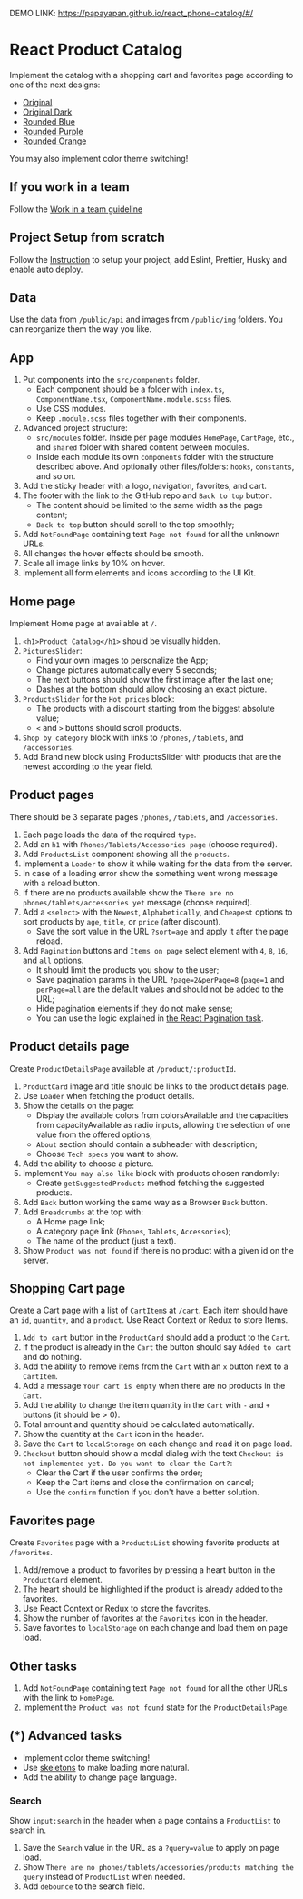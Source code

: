 DEMO LINK: https://papayapan.github.io/react_phone-catalog/#/


# React Product Catalog

Implement the catalog with a shopping cart and favorites page according to one of the next designs:

- [Original](https://www.figma.com/file/T5ttF21UnT6RRmCQQaZc6L/Phone-catalog-(V2)-Original)
- [Original Dark](https://www.figma.com/file/BUusqCIMAWALqfBahnyIiH/Phone-catalog-(V2)-Original-Dark)
- [Rounded Blue](https://www.figma.com/file/FRxncC4lfyhs6og1L6FGEU/Phone-catalog-(V2)-Rounded-Style-2?node-id=0%3A1)
- [Rounded Purple](https://www.figma.com/file/xMK2Dy0mfBbJJSNctmOuLW/Phone-catalog-(V2)-Rounded-Style-1?node-id=0%3A1)
- [Rounded Orange](https://www.figma.com/file/7JTa0q8n3dTSAyMNaA0u8o/Phone-catalog-(V2)-Rounded-Style-3?node-id=0%3A1)

You may also implement color theme switching!

## If you work in a team

Follow the [Work in a team guideline](https://github.com/mate-academy/react_task-guideline/blob/master/team-flow.md#how-to-work-in-a-team)

## Project Setup from scratch

Follow the [Instruction](https://github.com/mate-academy/react_phone-catalog/blob/master/setup.md) to setup your project, add Eslint, Prettier, Husky and enable auto deploy.

## Data

Use the data from `/public/api` and images from `/public/img` folders. You can reorganize them the way you like.

## App

1. Put components into the `src/components` folder.
   - Each component should be a folder with `index.ts`, `ComponentName.tsx`, `ComponentName.module.scss` files.
   - Use CSS modules.
   - Keep `.module.scss` files together with their components.
2. Advanced project structure:
   - `src/modules` folder. Inside per page modules `HomePage`, `CartPage`, etc., and `shared` folder with shared content between modules.
   - Inside each module its own `components` folder with the structure described above. And optionally other files/folders: `hooks`, `constants`, and so on.
3. Add the sticky header with a logo, navigation, favorites, and cart.
4. The footer with the link to the GitHub repo and `Back to top` button.
   - The content should be limited to the same width as the page content;
   - `Back to top` button should scroll to the top smoothly;
5. Add `NotFoundPage` containing text `Page not found` for all the unknown URLs.
6. All changes the hover effects should be smooth.
7. Scale all image links by 10% on hover.
8. Implement all form elements and icons according to the UI Kit.

## Home page

Implement Home page at available at `/`.

1. `<h1>Product Catalog</h1>` should be visually hidden.
2. `PicturesSlider`:
   - Find your own images to personalize the App;
   - Change pictures automatically every 5 seconds;
   - The next buttons should show the first image after the last one;
   - Dashes at the bottom should allow choosing an exact picture.
3. `ProductsSlider` for the `Hot prices` block:
   - The products with a discount starting from the biggest absolute value;
   - `<` and `>` buttons should scroll products.
4. `Shop by category` block with links to `/phones`, `/tablets`, and `/accessories`.
5. Add Brand new block using ProductsSlider with products that are the newest according to the year field.

## Product pages

There should be 3 separate pages `/phones`, `/tablets`, and `/accessories`.

1. Each page loads the data of the required `type`.
2. Add an `h1` with `Phones/Tablets/Accessories page` (choose required).
3. Add `ProductsList` component showing all the `products`.
4. Implement a `Loader` to show it while waiting for the data from the server.
5. In case of a loading error show the something went wrong message with a reload button.
6. If there are no products available show the `There are no phones/tablets/accessories yet` message (choose required).
7. Add a `<select>` with the `Newest`, `Alphabetically`, and `Cheapest` options to sort products by `age`, `title`, or `price` (after discount).
   - Save the sort value in the URL `?sort=age` and apply it after the page reload.
8. Add `Pagination` buttons and `Items on page` select element with `4`, `8`, `16`, and `all` options.
   - It should limit the products you show to the user;
   - Save pagination params in the URL `?page=2&perPage=8` (`page=1` and `perPage=all` are the default values and should not be added to the URL;
   - Hide pagination elements if they do not make sense;
   - You can use the logic explained in [the React Pagination task](https://github.com/mate-academy/react_pagination#react-pagination).

## Product details page

Create `ProductDetailsPage` available at `/product/:productId`.

1. `ProductCard` image and title should be links to the product details page.
2. Use `Loader` when fetching the product details.
3. Show the details on the page:
   - Display the available colors from colorsAvailable and the capacities from capacityAvailable as radio inputs, allowing the selection of one value from the offered options;
   - `About` section should contain a subheader with description;
   - Choose `Tech specs` you want to show.
4. Add the ability to choose a picture.
5. Implement `You may also like` block with products chosen randomly:
   - Create `getSuggestedProducts` method fetching the suggested products.
6. Add `Back` button working the same way as a Browser `Back` button.
7. Add `Breadcrumbs` at the top with:
   - A Home page link;
   - A category page link (`Phones`, `Tablets`, `Accessories`);
   - The name of the product (just a text).
8. Show `Product was not found` if there is no product with a given id on the server.

## Shopping Cart page

Create a Cart page with a list of `CartItem`s at `/cart`.
Each item should have an `id`, `quantity`, and a `product`.
Use React Context or Redux to store Items.

1. `Add to cart` button in the `ProductCard` should add a product to the `Cart`.
2. If the product is already in the `Cart` the button should say `Added to cart` and do nothing.
3. Add the ability to remove items from the `Cart` with an `x` button next to a `CartItem`.
4. Add a message `Your cart is empty` when there are no products in the `Cart`.
5. Add the ability to change the item quantity in the `Cart` with `-` and `+` buttons (it should be > 0).
6. Total amount and quantity should be calculated automatically.
7. Show the quantity at the `Cart` icon in the header.
8. Save the `Cart` to `localStorage` on each change and read it on page load.
9. `Checkout` button should show a modal dialog with the text `Checkout is not implemented yet. Do you want to clear the Cart?`:
   - Clear the Cart if the user confirms the order;
   - Keep the Cart items and close the confirmation on cancel;
   - Use the `confirm` function if you don't have a better solution.

## Favorites page

Create `Favorites` page with a `ProductsList` showing favorite products at `/favorites`.

1. Add/remove a product to favorites by pressing a heart button in the `ProductCard` element.
2. The heart should be highlighted if the product is already added to the favorites.
3. Use React Context or Redux to store the favorites.
4. Show the number of favorites at the `Favorites` icon in the header.
5. Save favorites to `localStorage` on each change and load them on page load.

## Other tasks

1. Add `NotFoundPage` containing text `Page not found` for all the other URLs with the link to `HomePage`.
2. Implement the `Product was not found` state for the `ProductDetailsPage`.

## (*) Advanced tasks

- Implement color theme switching!
- Use [skeletons](https://freefrontend.com/css-skeleton-loadings/) to make loading more natural.
- Add the ability to change page language.

### Search

Show `input:search` in the header when a page contains a `ProductList` to search in.

1. Save the `Search` value in the URL as a `?query=value` to apply on page load.
2. Show `There are no phones/tablets/accessories/products matching the query` instead of `ProductList` when needed.
3. Add `debounce` to the search field.
